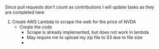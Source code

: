 Since pull requests don't count as contributions I will update tasks as they are completed here

1) Create AWS Lambda to scrape the web for the price of NVDA
    - Create the code
        - Scrape is already implemented, but does not work in lambda
        - May require me to upload my zip file to S3 due to file size
        - 